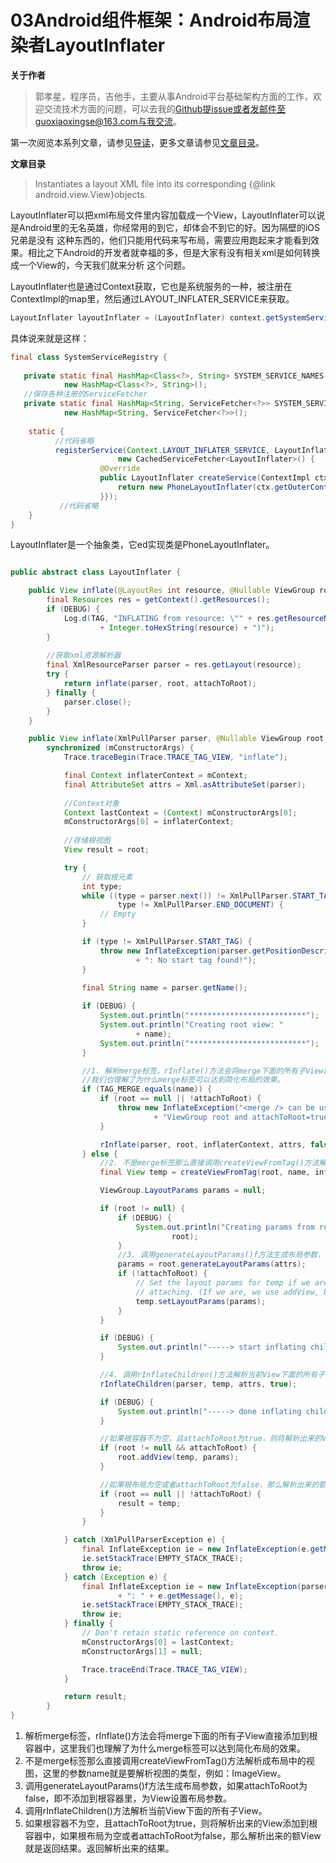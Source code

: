 # 03Android组件框架：Android布局渲染者LayoutInflater

**关于作者**

>郭孝星，程序员，吉他手，主要从事Android平台基础架构方面的工作，欢迎交流技术方面的问题，可以去我的[Github](https://github.com/guoxiaoxing)提issue或者发邮件至guoxiaoxingse@163.com与我交流。

第一次阅览本系列文章，请参见[导读](https://github.com/guoxiaoxing/android-open-source-project-analysis/blob/master/doc/导读.md)，更多文章请参见[文章目录](https://github.com/guoxiaoxing/android-open-source-project-analysis/blob/master/README.md)。

**文章目录**

>Instantiates a layout XML file into its corresponding {@link android.view.View}objects. 

LayoutInflater可以把xml布局文件里内容加载成一个View，LayoutInflater可以说是Android里的无名英雄，你经常用的到它，却体会不到它的好。因为隔壁的iOS兄弟是没有
这种东西的，他们只能用代码来写布局，需要应用跑起来才能看到效果。相比之下Android的开发者就幸福的多，但是大家有没有相关xml是如何转换成一个View的，今天我们就来分析
这个问题。

LayoutInflater也是通过Context获取，它也是系统服务的一种，被注册在ContextImpl的map里，然后通过LAYOUT_INFLATER_SERVICE来获取。

```java
LayoutInflater layoutInflater = (LayoutInflater) context.getSystemService(Context.LAYOUT_INFLATER_SERVICE);
```
具体说来就是这样：

```java
final class SystemServiceRegistry {
    
   private static final HashMap<Class<?>, String> SYSTEM_SERVICE_NAMES =
            new HashMap<Class<?>, String>();
   //保存各种注册的ServiceFetcher
   private static final HashMap<String, ServiceFetcher<?>> SYSTEM_SERVICE_FETCHERS =
            new HashMap<String, ServiceFetcher<?>>();
   
    static {
          //代码省略
          registerService(Context.LAYOUT_INFLATER_SERVICE, LayoutInflater.class,
                        new CachedServiceFetcher<LayoutInflater>() {
                    @Override
                    public LayoutInflater createService(ContextImpl ctx) {
                        return new PhoneLayoutInflater(ctx.getOuterContext());
                    }});
           //代码省略
    }
}
```
LayoutInflater是一个抽象类，它ed实现类是PhoneLayoutInflater。


```java

public abstract class LayoutInflater {

    public View inflate(@LayoutRes int resource, @Nullable ViewGroup root, boolean attachToRoot) {
        final Resources res = getContext().getResources();
        if (DEBUG) {
            Log.d(TAG, "INFLATING from resource: \"" + res.getResourceName(resource) + "\" ("
                    + Integer.toHexString(resource) + ")");
        }
        
        //获取xml资源解析器
        final XmlResourceParser parser = res.getLayout(resource);
        try {
            return inflate(parser, root, attachToRoot);
        } finally {
            parser.close();
        }
    }

    public View inflate(XmlPullParser parser, @Nullable ViewGroup root, boolean attachToRoot) {
        synchronized (mConstructorArgs) {
            Trace.traceBegin(Trace.TRACE_TAG_VIEW, "inflate");

            final Context inflaterContext = mContext;
            final AttributeSet attrs = Xml.asAttributeSet(parser);
            
            //Context对象
            Context lastContext = (Context) mConstructorArgs[0];
            mConstructorArgs[0] = inflaterContext;
            
            //存储根视图
            View result = root;

            try {
                // 获取根元素
                int type;
                while ((type = parser.next()) != XmlPullParser.START_TAG &&
                        type != XmlPullParser.END_DOCUMENT) {
                    // Empty
                }

                if (type != XmlPullParser.START_TAG) {
                    throw new InflateException(parser.getPositionDescription()
                            + ": No start tag found!");
                }

                final String name = parser.getName();
                
                if (DEBUG) {
                    System.out.println("**************************");
                    System.out.println("Creating root view: "
                            + name);
                    System.out.println("**************************");
                }

                //1. 解析merge标签，rInflate()方法会将merge下面的所有子View直接添加到根容器中，这里
                //我们也理解了为什么merge标签可以达到简化布局的效果。
                if (TAG_MERGE.equals(name)) {
                    if (root == null || !attachToRoot) {
                        throw new InflateException("<merge /> can be used only with a valid "
                                + "ViewGroup root and attachToRoot=true");
                    }

                    rInflate(parser, root, inflaterContext, attrs, false);
                } else {
                    //2. 不是merge标签那么直接调用createViewFromTag()方法解析成布局中的视图，这里的参数name就是要解析视图的类型，例如：ImageView
                    final View temp = createViewFromTag(root, name, inflaterContext, attrs);

                    ViewGroup.LayoutParams params = null;

                    if (root != null) {
                        if (DEBUG) {
                            System.out.println("Creating params from root: " +
                                    root);
                        }
                        //3. 调用generateLayoutParams()f方法生成布局参数，如果attachToRoot为false，即不添加到根容器里，为View设置布局参数
                        params = root.generateLayoutParams(attrs);
                        if (!attachToRoot) {
                            // Set the layout params for temp if we are not
                            // attaching. (If we are, we use addView, below)
                            temp.setLayoutParams(params);
                        }
                    }

                    if (DEBUG) {
                        System.out.println("-----> start inflating children");
                    }

                    //4. 调用rInflateChildren()方法解析当前View下面的所有子View
                    rInflateChildren(parser, temp, attrs, true);

                    if (DEBUG) {
                        System.out.println("-----> done inflating children");
                    }

                    //如果根容器不为空，且attachToRoot为true，则将解析出来的View添加到根容器中
                    if (root != null && attachToRoot) {
                        root.addView(temp, params);
                    }

                    //如果根布局为空或者attachToRoot为false，那么解析出来的额View就是返回结果
                    if (root == null || !attachToRoot) {
                        result = temp;
                    }
                }

            } catch (XmlPullParserException e) {
                final InflateException ie = new InflateException(e.getMessage(), e);
                ie.setStackTrace(EMPTY_STACK_TRACE);
                throw ie;
            } catch (Exception e) {
                final InflateException ie = new InflateException(parser.getPositionDescription()
                        + ": " + e.getMessage(), e);
                ie.setStackTrace(EMPTY_STACK_TRACE);
                throw ie;
            } finally {
                // Don't retain static reference on context.
                mConstructorArgs[0] = lastContext;
                mConstructorArgs[1] = null;

                Trace.traceEnd(Trace.TRACE_TAG_VIEW);
            }

            return result;
        }
}
```

1. 解析merge标签，rInflate()方法会将merge下面的所有子View直接添加到根容器中，这里我们也理解了为什么merge标签可以达到简化布局的效果。
2. 不是merge标签那么直接调用createViewFromTag()方法解析成布局中的视图，这里的参数name就是要解析视图的类型，例如：ImageView。
3. 调用generateLayoutParams()f方法生成布局参数，如果attachToRoot为false，即不添加到根容器里，为View设置布局参数。
4. 调用rInflateChildren()方法解析当前View下面的所有子View。
5. 如果根容器不为空，且attachToRoot为true，则将解析出来的View添加到根容器中，如果根布局为空或者attachToRoot为false，那么解析出来的额View就是返回结果。返回解析出来的结果。